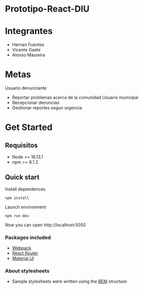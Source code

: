 # Prototipo-React-DIU

# Integrantes
- Hernan Fuentes
- Vicente Gaete
- Alonso Maureira

# Metas
Usuario denunciante
- Reportar problemas acerca de la comunidad
Usuario municipal
- Recepcionar denuncias
- Gestionar reportes segun urgencia

# Get Started

## Requisitos
- Node >= 16.13.1
- npm >= 8.1.2

## Quick start

Install dependences

```
npm install
```

Launch environment

```
npm run dev
```

Now you can open http://localhost:5050

### Packages included
- [Webpack](https://webpack.js.org/)
- [React Router](https://reactrouter.com/en/main)
- [Material UI](https://mui.com/material-ui/getting-started/usage/)

### About stylesheets
- Sample stylesheets were written using the [BEM](https://getbem.com/) structure
